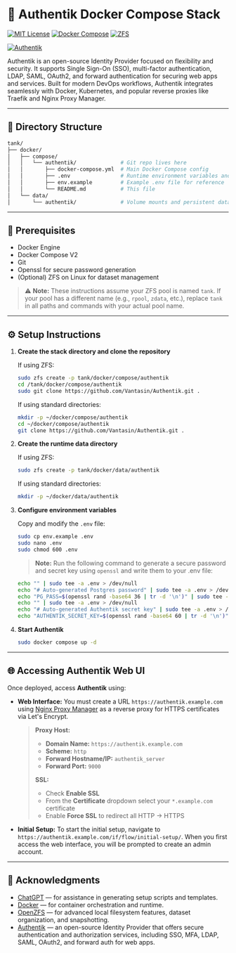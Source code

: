 # 🔐 Authentik Docker Compose Stack

[![MIT License](https://img.shields.io/github/license/Vantasin/authentik?style=flat-square)](LICENSE)
[![Docker Compose](https://img.shields.io/badge/Docker-Compose-blue?logo=docker)](https://www.docker.com/)
[![ZFS](https://img.shields.io/badge/ZFS-OpenZFS-blue?style=flat-square)](https://openzfs.org/)

[![Authentik](https://img.shields.io/badge/Docs-Authentik-blue?style=flat-square)](https://goauthentik.io/docs/)

Authentik is an open-source Identity Provider focused on flexibility and security. It supports Single Sign-On (SSO), multi-factor authentication, LDAP, SAML, OAuth2, and forward authentication for securing web apps and services. Built for modern DevOps workflows, Authentik integrates seamlessly with Docker, Kubernetes, and popular reverse proxies like Traefik and Nginx Proxy Manager.

---

## 📁 Directory Structure

```bash
tank/
├── docker/
│   ├── compose/
│   │   └── authentik/              # Git repo lives here
│   │       ├── docker-compose.yml  # Main Docker Compose config
│   │       ├── .env                # Runtime environment variables and secrets (gitignored!)
│   │       ├── env.example         # Example .env file for reference
│   │       └── README.md           # This file
│   └── data/
│       └── authentik/              # Volume mounts and persistent data
```

---

## 🧰 Prerequisites

* Docker Engine
* Docker Compose V2
* Git
* Openssl for secure password generation
* (Optional) ZFS on Linux for dataset management

> ⚠️ **Note:** These instructions assume your ZFS pool is named `tank`. If your pool has a different name (e.g., `rpool`, `zdata`, etc.), replace `tank` in all paths and commands with your actual pool name.

---

## ⚙️ Setup Instructions

1. **Create the stack directory and clone the repository**

   If using ZFS:
   ```bash
   sudo zfs create -p tank/docker/compose/authentik
   cd /tank/docker/compose/authentik
   sudo git clone https://github.com/Vantasin/Authentik.git .
   ```

   If using standard directories:
   ```bash
   mkdir -p ~/docker/compose/authentik
   cd ~/docker/compose/authentik
   git clone https://github.com/Vantasin/Authentik.git .
   ```

2. **Create the runtime data directory**

   If using ZFS:
   ```bash
   sudo zfs create -p tank/docker/data/authentik
   ```

   If using standard directories:
   ```bash
   mkdir -p ~/docker/data/authentik
   ```

3. **Configure environment variables**

   Copy and modify the `.env` file:

   ```bash
   sudo cp env.example .env
   sudo nano .env
   sudo chmod 600 .env
   ```
   
	> **Note:**
	> Run the following command to generate a secure password and secret key using `openssl` and write them to your .env file:

	```bash
	echo "" | sudo tee -a .env > /dev/null
	echo "# Auto-generated Postgres password" | sudo tee -a .env > /dev/null
	echo "PG_PASS=$(openssl rand -base64 36 | tr -d '\n')" | sudo tee -a .env > /dev/null
	echo "" | sudo tee -a .env > /dev/null
	echo "# Auto-generated Authentik secret key" | sudo tee -a .env > /dev/null
	echo "AUTHENTIK_SECRET_KEY=$(openssl rand -base64 60 | tr -d '\n')" | sudo tee -a .env > /dev/null
	```


4. **Start Authentik**

   ```bash
   sudo docker compose up -d
   ```

---

## 🌐 Accessing Authentik Web UI

Once deployed, access **Authentik** using:

- **Web Interface:** You must create a URL `https://authentik.example.com` using [Nginx Proxy Manager](https://github.com/Vantasin/Nginx-Proxy-Manager.git) as a reverse proxy for HTTPS certificates via Let's Encrypt.

   > **Proxy Host:**
   >  - **Domain Name:** `https://authentik.example.com`
   >  - **Scheme:** `http`
   >  - **Forward Hostname/IP:** `authentik_server`
   >  - **Forward Port:** `9000`
   >
   > **SSL:**
   >  - Check **Enable SSL**
   >  - From the **Certificate** dropdown select your `*.example.com` certificate
   >  - Enable **Force SSL** to redirect all HTTP → HTTPS

- **Initial Setup:** To start the initial setup, navigate to `https://authentik.example.com/if/flow/initial-setup/`. When you first access the web interface, you will be prompted to create an admin account.

---

## 🙏 Acknowledgments

- [ChatGPT](https://openai.com/chatgpt) — for assistance in generating setup scripts and templates.
- [Docker](https://www.docker.com/) — for container orchestration and runtime.
- [OpenZFS](https://openzfs.org/) — for advanced local filesystem features, dataset organization, and snapshotting.
- [Authentik](https://goauthentik.io) — an open-source Identity Provider that offers secure authentication and authorization services, including SSO, MFA, LDAP, SAML, OAuth2, and forward auth for web apps.
